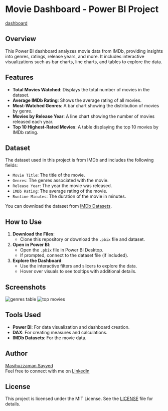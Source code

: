 # Movie Dashboard - Power BI Project

[dashboard](https://github.com/user-attachments/assets/fef63e89-c234-4651-b3a0-cd38530f416e)
 

## Overview
This Power BI dashboard analyzes movie data from IMDb, providing insights into genres, ratings, release years, and more. It includes interactive visualizations such as bar charts, line charts, and tables to explore the data.

## Features
- **Total Movies Watched**: Displays the total number of movies in the dataset.
- **Average IMDb Rating**: Shows the average rating of all movies.
- **Most-Watched Genres**: A bar chart showing the distribution of movies by genre.
- **Movies by Release Year**: A line chart showing the number of movies released each year.
- **Top 10 Highest-Rated Movies**: A table displaying the top 10 movies by IMDb rating.

## Dataset
The dataset used in this project is from IMDb and includes the following fields:
- `Movie Title`: The title of the movie.
- `Genres`: The genres associated with the movie.
- `Release Year`: The year the movie was released.
- `IMDb Rating`: The average rating of the movie.
- `Runtime Minutes`: The duration of the movie in minutes.

You can download the dataset from [IMDb Datasets](https://www.imdb.com/interfaces/).

## How to Use
1. **Download the Files**:
   - Clone this repository or download the `.pbix` file and dataset.
2. **Open in Power BI**:
   - Open the `.pbix` file in Power BI Desktop.
   - If prompted, connect to the dataset file (if included).
3. **Explore the Dashboard**:
   - Use the interactive filters and slicers to explore the data.
   - Hover over visuals to see tooltips with additional details.

## Screenshots
![genres table](https://github.com/user-attachments/assets/917ef3a3-67d7-4c06-a606-7f1bf4776a9a)
![top movies](https://github.com/user-attachments/assets/abad2d53-3756-4a3e-b38f-0e93de9c2ee5)


## Tools Used
- **Power BI**: For data visualization and dashboard creation.
- **DAX**: For creating measures and calculations.
- **IMDb Datasets**: For the movie data.

## Author
[Masihuzzaman Sayyed](https://github.com/MasihuzzamanSayyed)  
Feel free to connect with me on [LinkedIn](https://www.linkedin.com/in/Masihuzzamansayyed/) 

## License
This project is licensed under the MIT License. See the [LICENSE](LICENSE) file for details.
